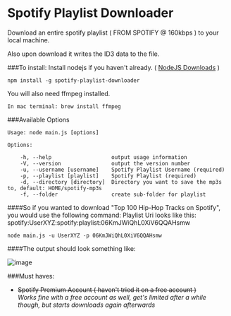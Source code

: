# Spotify Playlist Downloader

Download an entire spotify playlist ( FROM SPOTIFY @ 160kbps ) to your local machine.

Also upon download it writes the ID3 data to the file.

###To install:
Install nodejs if you haven't already. ( [NodeJS Downloads](http://nodejs.org/download/) )

	npm install -g spotify-playlist-downloader

You will also need ffmpeg installed.

	In mac terminal: brew install ffmpeg


###Available Options

	
	Usage: node main.js [options]
	
	Options:

	    -h, --help                   output usage information
	    -V, --version                output the version number
	    -u, --username [username]    Spotify Playlist Username (required)
	    -p, --playlist [playlist]    Spotify Playlist (required)
	    -d, --directory [directory]  Directory you want to save the mp3s to, default: HOME/spotify-mp3s
	    -f, --folder                 create sub-folder for playlist
	


####So if you wanted to download "Top 100 Hip-Hop Tracks on Spotify", you would use the following command:
    Playlist Uri looks like this: spotify:UserXYZ:spotify:playlist:06KmJWiQhL0XiV6QQAHsmw

	node main.js -u UserXYZ -p 06KmJWiQhL0XiV6QQAHsmw

####The output should look something like:

![image](spotify-downloader.png)



###Must haves:

- ~~Spotify Premium Account ( haven't tried it on a free account )~~  
_Works fine with a free account as well, get's limited after a while though, but starts downloads again afterwards_ 
